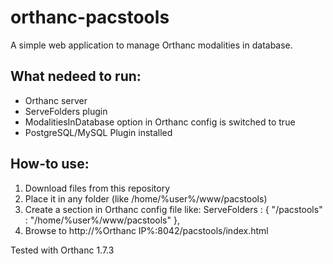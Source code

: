 # orthanc-pacstools

A simple web application to manage Orthanc modalities in database.

## What nedeed to run:
* Orthanc server
* ServeFolders plugin
* ModalitiesInDatabase option in Orthanc config is switched to true
* PostgreSQL/MySQL Plugin installed

## How-to use:
1. Download files from this repository
2. Place it in any folder (like /home/%user%/www/pacstools)
3. Create a section in Orthanc config file like:
  ServeFolders : {
  "/pacstools" : "/home/%user%/www/pacstools"
  },
4. Browse to http://%Orthanc IP%:8042/pacstools/index.html

Tested with Orthanc 1.7.3
